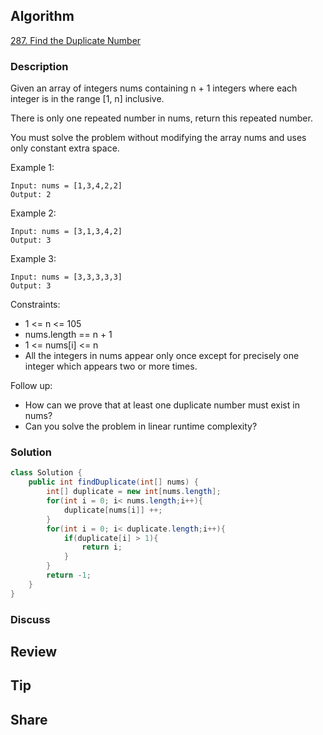 ## Algorithm

[287. Find the Duplicate Number](https://leetcode.com/problems/find-the-duplicate-number/)

### Description

Given an array of integers nums containing n + 1 integers where each integer is in the range [1, n] inclusive.

There is only one repeated number in nums, return this repeated number.

You must solve the problem without modifying the array nums and uses only constant extra space.


Example 1:

```
Input: nums = [1,3,4,2,2]
Output: 2
```

Example 2:

```
Input: nums = [3,1,3,4,2]
Output: 3
```

Example 3:

```
Input: nums = [3,3,3,3,3]
Output: 3
```

Constraints:

- 1 <= n <= 105
- nums.length == n + 1
- 1 <= nums[i] <= n
- All the integers in nums appear only once except for precisely one integer which appears two or more times.

Follow up:

- How can we prove that at least one duplicate number must exist in nums?
- Can you solve the problem in linear runtime complexity?

### Solution

```java
class Solution {
    public int findDuplicate(int[] nums) {
        int[] duplicate = new int[nums.length];
        for(int i = 0; i< nums.length;i++){
            duplicate[nums[i]] ++;
        }
        for(int i = 0; i< duplicate.length;i++){
            if(duplicate[i] > 1){
                return i;
            }
        }
        return -1;
    }
}
```

### Discuss

## Review


## Tip


## Share
